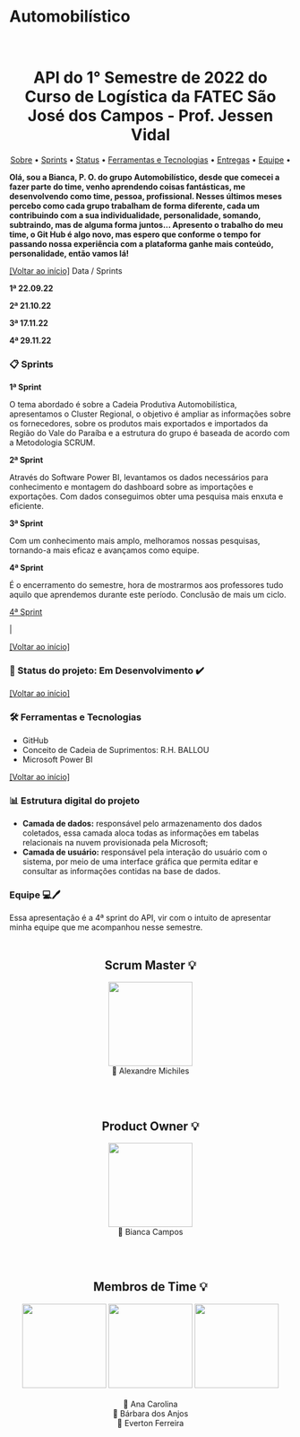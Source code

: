 # Automobilístico
<br id="inicio">
<h1 align="center">API do 1° Semestre de 2022 do Curso de Logística da FATEC São José dos Campos - Prof. Jessen Vidal </h1>
 <p align="center">
     <a href="#sobre">Sobre</a> • 
     <a href="#requisitos">Sprints</a> •
     <a href="#status">Status</a> •
     <a href="#techtools">Ferramentas e Tecnologias</a> •
     <a href="#entregas">Entregas</a> • 
     <a href="#equipe">Equipe</a> • 
</p>

<span id="sobre">

 **Olá, sou a Bianca, P. O. do grupo Automobilístico, desde que comecei a fazer parte do time, venho aprendendo coisas fantásticas, me desenvolvendo como time, pessoa, profissional. Nesses últimos meses percebo como cada grupo trabalham de forma diferente, cada um contribuindo com a sua individualidade, personalidade, somando, subtraindo, mas de alguma forma juntos... Apresento o trabalho do meu time, o Git Hub é algo novo, mas espero que conforme o tempo for passando nossa experiência com a plataforma ganhe mais conteúdo, personalidade, então vamos lá!**
 <p>
   
 </p>

<a href="#inicio">[Voltar ao início]</a>
 Data / Sprints

**1ª  22.09.22** 

**2ª  21.10.22** 

**3ª  17.11.22**

**4ª  29.11.22**
<span id="requisitos">

### :clipboard: Sprints
 <p>



**1ª Sprint**

O tema abordado é sobre a Cadeia Produtiva Automobilística, apresentamos o Cluster Regional, o objetivo é ampliar as informações sobre os fornecedores, sobre os produtos mais exportados e importados da Região do Vale do Paraíba e a estrutura do grupo é baseada de acordo com a Metodologia SCRUM.


**2ª Sprint**

Através do Software Power BI, levantamos os dados necessários para conhecimento e montagem do dashboard sobre as importações e exportações. Com dados conseguimos obter uma pesquisa mais enxuta e eficiente.


**3ª Sprint**

Com um conhecimento mais amplo, melhoramos nossas pesquisas, tornando-a mais eficaz e avançamos como equipe.

  
 **4ª Sprint**
 
 É o encerramento do semestre, hora de mostrarmos aos professores tudo aquilo que aprendemos durante este período. Conclusão de mais um ciclo.
  
 <p><a href="https://app.powerbi.com/groups/me/reports/1066aea9-7451-442f-ac87-e043cef51f83/ReportSection">4ª Sprint</a></p>
  
 <p><a href="Power BI[(https://app.powerbi.com/Redirect?action=openreport&context=Annotate&ctid=cf72e2bd-7a2b-4783-bdeb-39d57b07f76f&pbi_source=mobile_android&groupObjectId=&appId=&reportObjectId=a598a19b-9e8b-47c2-b50b-8d5a8e33ae0c&reportPage=ReportSection&bookmarkGuid=02b886c9-9e68-4c90-8485-f7e501e8611d)"></a></p>| 
  
 </p>

<a href="#inicio">[Voltar ao início]</a>
 <span id="status">

 ### :bookmark_tabs: Status do projeto: Em Desenvolvimento ✔️	
  
 <a href="#inicio">[Voltar ao início]</a>
  
 <span id="techtools">
 
 ### :hammer_and_wrench: Ferramentas e Tecnologias
 - GitHub
 - Conceito de Cadeia de Suprimentos: R.H. BALLOU
 - Microsoft Power BI
 
  
 <a href="#inicio">[Voltar ao início]</a>
 
 
<span id="estrutura-pastas">
 
### :bar_chart: Estrutura digital do projeto
 
- **Camada de dados:** responsável pelo armazenamento dos dados coletados, essa camada aloca todas as informações em tabelas relacionais na nuvem provisionada pela Microsoft;
- **Camada de usuário:** responsável pela interação do usuário com o sistema, por meio de uma interface gráfica que permita editar e consultar as informações contidas na base de dados.
 
 
### Equipe  💻🖊️
 
 Essa apresentação é a 4ª sprint do API, vir com o intuito de apresentar minha equipe que me acompanhou nesse semestre.
 <br><br>
 
 <h2 align="center">Scrum Master 💡</h2>
 <p align="center">
 <img width="150" src="https://user-images.githubusercontent.com/114160006/204157338-96716026-4f61-4f38-b5db-0d443ea54d2d.jpeg"/><br> 
 📌 Alexandre Michiles
 </p><br><br>
 
 <h2 align="center">Product Owner 💡</h2>
 <p align="center">
 <img width="150" src="https://user-images.githubusercontent.com/114160006/204157635-5b6c9233-8eb6-47e3-b7ba-4f6376656d5d.jpeg"/><br>
 📌 Bianca Campos
 </p>

<br><br>
<h2 align="center">Membros de Time 💡</h2>

<p align="center">
<img width="150" src="https://user-images.githubusercontent.com/114160006/204160146-ab5adbe5-b978-4708-b0ce-6035796c7318.jpeg">   <img width="150" height="150" src="https://user-images.githubusercontent.com/114160006/204160236-2eca56d0-0641-4c9c-ae93-6d1c60bd6660.jpeg">   <img width="150" src="https://user-images.githubusercontent.com/114160006/204160852-d1588d32-518c-4988-8a71-39b0b32ba21c.jpeg"><br><br>
📌 Ana Carolina  <br>
📌 Bárbara dos Anjos  <br>
📌 Everton Ferreira <br>



 

 





 
